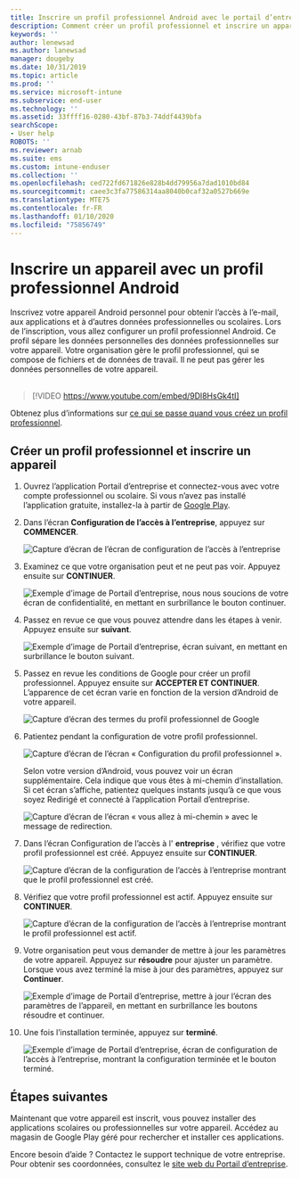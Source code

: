 ```yaml
---
title: Inscrire un profil professionnel Android avec le portail d’entreprise Intune | Microsoft Docs
description: Comment créer un profil professionnel et inscrire un appareil avec Portail d’entreprise Intune.
keywords: ''
author: lenewsad
ms.author: lanewsad
manager: dougeby
ms.date: 10/31/2019
ms.topic: article
ms.prod: ''
ms.service: microsoft-intune
ms.subservice: end-user
ms.technology: ''
ms.assetid: 33ffff16-0280-43bf-87b3-74ddf4439bfa
searchScope:
- User help
ROBOTS: ''
ms.reviewer: arnab
ms.suite: ems
ms.custom: intune-enduser
ms.collection: ''
ms.openlocfilehash: ced722fd671826e828b4dd79956a7dad1010bd84
ms.sourcegitcommit: caee3c3fa77586314aa8040b0caf32a0527b669e
ms.translationtype: MTE75
ms.contentlocale: fr-FR
ms.lasthandoff: 01/10/2020
ms.locfileid: "75856749"
---
```

# <a name="enroll-device-with-android-work-profile"></a>Inscrire un appareil avec un profil professionnel Android

Inscrivez votre appareil Android personnel pour obtenir l’accès à l’e-mail, aux applications et à d’autres données professionnelles ou scolaires. Lors de l’inscription, vous allez configurer un profil professionnel Android. Ce profil sépare les données personnelles des données professionnelles sur votre appareil. Votre organisation gère le profil professionnel, qui se compose de fichiers et de données de travail. Il ne peut pas gérer les données personnelles de votre appareil.  
</br>
> [!VIDEO https://www.youtube.com/embed/9Dl8HsGk4tI]

Obtenez plus d’informations sur [ce qui se passe quand vous créez un profil professionnel](what-happens-when-you-create-a-work-profile-android.md).

## <a name="create-work-profile-and-enroll-device"></a>Créer un profil professionnel et inscrire un appareil

1. Ouvrez l’application Portail d’entreprise et connectez-vous avec votre compte professionnel ou scolaire. Si vous n’avez pas installé l’application gratuite, installez-la à partir de [Google Play](https://play.google.com/store/apps/details?id=com.microsoft.windowsintune.companyportal).  

2. Dans l’écran **Configuration de l’accès à l’entreprise**, appuyez sur **COMMENCER**.  

    ![Capture d’écran de l’écran de configuration de l’accès à l’entreprise](./media/access-setup-work-profile-1911.png)  

3. Examinez ce que votre organisation peut et ne peut pas voir. Appuyez ensuite sur **CONTINUER**. 

    ![Exemple d’image de Portail d’entreprise, nous nous soucions de votre écran de confidentialité, en mettant en surbrillance le bouton continuer.](./media/android-privacy-screen-1911.png)  
4. Passez en revue ce que vous pouvez attendre dans les étapes à venir. Appuyez ensuite sur **suivant**.  

    ![Exemple d’image de Portail d’entreprise, écran suivant, en mettant en surbrillance le bouton suivant.](./media/android-wp-04-1908.png)  

5. Passez en revue les conditions de Google pour créer un profil professionnel. Appuyez ensuite sur **ACCEPTER ET CONTINUER**. L’apparence de cet écran varie en fonction de la version d’Android de votre appareil. 

    ![Capture d’écran des termes du profil professionnel de Google](./media/android-wp-05-1908.png)  

6. Patientez pendant la configuration de votre profil professionnel.  

    ![Capture d’écran de l’écran « Configuration du profil professionnel ».](./media/android-wp-05a-1908.png)  

   Selon votre version d’Android, vous pouvez voir un écran supplémentaire. Cela indique que vous êtes à mi-chemin d’installation. Si cet écran s’affiche, patientez quelques instants jusqu’à ce que vous soyez Redirigé et connecté à l’application Portail d’entreprise.  

    ![Capture d’écran de l’écran « vous allez à mi-chemin » avec le message de redirection.](./media/android-wp-05b-1908.png)  

7. Dans l’écran Configuration de l’accès à l' **entreprise** , vérifiez que votre profil professionnel est créé. Appuyez ensuite sur **CONTINUER**.  

    ![Capture d’écran de la configuration de l’accès à l’entreprise montrant que le profil professionnel est créé.](./media/work-profile-complete-1911.png)  

8. Vérifiez que votre profil professionnel est actif. Appuyez ensuite sur **CONTINUER**. 

    ![Capture d’écran de la configuration de l’accès à l’entreprise montrant le profil professionnel est actif.](./media/work-profile-active-1911.png)  

9. Votre organisation peut vous demander de mettre à jour les paramètres de votre appareil. Appuyez sur **résoudre** pour ajuster un paramètre. Lorsque vous avez terminé la mise à jour des paramètres, appuyez sur **Continuer**.    

    ![Exemple d’image de Portail d’entreprise, mettre à jour l’écran des paramètres de l’appareil, en mettant en surbrillance les boutons résoudre et continuer.](./media/resolve-settings-1911.png) 


10. Une fois l’installation terminée, appuyez sur **terminé**.  

    ![Exemple d’image de Portail d’entreprise, écran de configuration de l’accès à l’entreprise, montrant la configuration terminée et le bouton terminé.](./media/work-profile-done-1911.png)  


## <a name="next-steps"></a>Étapes suivantes  

Maintenant que votre appareil est inscrit, vous pouvez installer des applications scolaires ou professionnelles sur votre appareil. Accédez au magasin de Google Play géré pour rechercher et installer ces applications. 

Encore besoin d’aide ? Contactez le support technique de votre entreprise. Pour obtenir ses coordonnées, consultez le [site web du Portail d’entreprise](https://go.microsoft.com/fwlink/?linkid=2010980).
